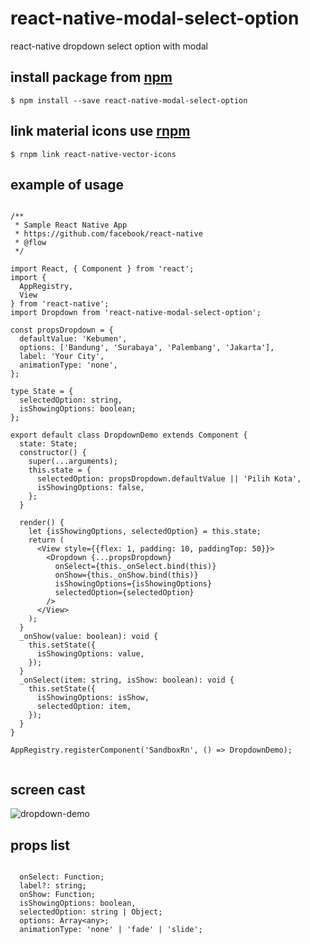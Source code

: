 # react-native-modal-select-option

react-native dropdown select option with modal

## install package from [npm](https://www.npmjs.com/)

`$ npm install --save react-native-modal-select-option`

## link material icons use [rnpm](https://github.com/rnpm/rnpm)

`$ rnpm link react-native-vector-icons`

## example of usage

```

/**
 * Sample React Native App
 * https://github.com/facebook/react-native
 * @flow
 */

import React, { Component } from 'react';
import {
  AppRegistry,
  View
} from 'react-native';
import Dropdown from 'react-native-modal-select-option';

const propsDropdown = {
  defaultValue: 'Kebumen',
  options: ['Bandung', 'Surabaya', 'Palembang', 'Jakarta'],
  label: 'Your City',
  animationType: 'none',
};

type State = {
  selectedOption: string,
  isShowingOptions: boolean;
};

export default class DropdownDemo extends Component {
  state: State;
  constructor() {
    super(...arguments);
    this.state = {
      selectedOption: propsDropdown.defaultValue || 'Pilih Kota',
      isShowingOptions: false,
    };
  }

  render() {
    let {isShowingOptions, selectedOption} = this.state;
    return (
      <View style={{flex: 1, padding: 10, paddingTop: 50}}>
        <Dropdown {...propsDropdown}
          onSelect={this._onSelect.bind(this)}
          onShow={this._onShow.bind(this)}
          isShowingOptions={isShowingOptions}
          selectedOption={selectedOption}
        />
      </View>
    );
  }
  _onShow(value: boolean): void {
    this.setState({
      isShowingOptions: value,
    });
  }
  _onSelect(item: string, isShow: boolean): void {
    this.setState({
      isShowingOptions: isShow,
      selectedOption: item,
    });
  }
}

AppRegistry.registerComponent('SandboxRn', () => DropdownDemo);


```

## screen cast

![dropdown-demo](https://cloud.githubusercontent.com/assets/4158619/19621291/c576498c-98b8-11e6-93b2-13b4296ee3da.gif)


## props list

```

  onSelect: Function;
  label?: string;
  onShow: Function;
  isShowingOptions: boolean,
  selectedOption: string | Object;
  options: Array<any>;
  animationType: 'none' | 'fade' | 'slide';
  
```
